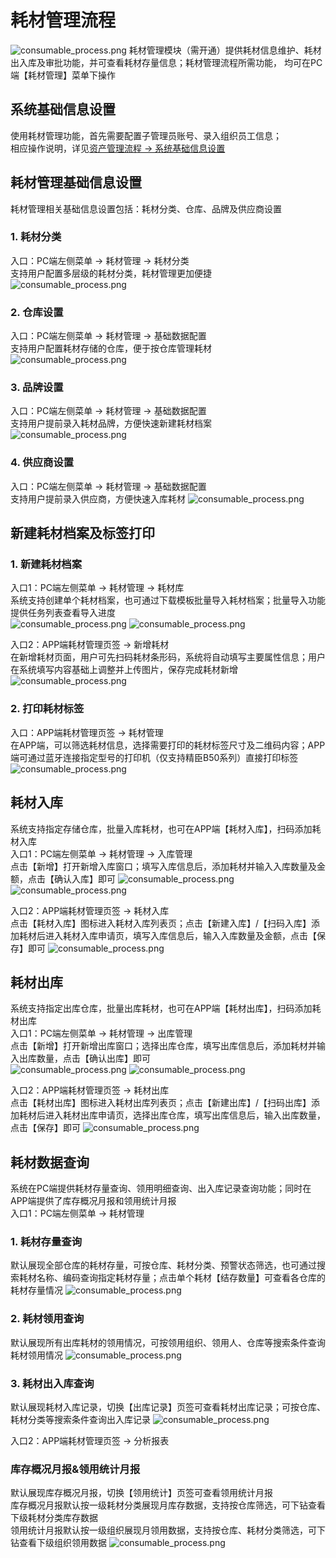 # 耗材管理流程
![consumable_process.png](./image/consumables/consumable_process.png)
耗材管理模块（需开通）提供耗材信息维护、耗材出入库及审批功能，并可查看耗材存量信息；耗材管理流程所需功能，
均可在PC端【耗材管理】菜单下操作

## 系统基础信息设置
使用耗材管理功能，首先需要配置子管理员账号、录入组织员工信息；  
相应操作说明，详见[资产管理流程 → 系统基础信息设置](/pc/guide.html#系统基础信息设置)

## 耗材管理基础信息设置
耗材管理相关基础信息设置包括：耗材分类、仓库、品牌及供应商设置

### 1. 耗材分类
入口：PC端左侧菜单 → 耗材管理 → 耗材分类  
支持用户配置多层级的耗材分类，耗材管理更加便捷
![consumable_process.png](./image/consumables/consumable_type.png)

### 2. 仓库设置
入口：PC端左侧菜单 → 耗材管理 → 基础数据配置  
支持用户配置耗材存储的仓库，便于按仓库管理耗材
![consumable_process.png](./image/consumables/depot_set.png)

### 3. 品牌设置
入口：PC端左侧菜单 → 耗材管理 → 基础数据配置  
支持用户提前录入耗材品牌，方便快速新建耗材档案
![consumable_process.png](./image/consumables/brand_set.png)

### 4. 供应商设置
入口：PC端左侧菜单 → 耗材管理 → 基础数据配置  
支持用户提前录入供应商，方便快速入库耗材
![consumable_process.png](./image/consumables/supplier.png)

## 新建耗材档案及标签打印

### 1. 新建耗材档案

入口1：PC端左侧菜单 → 耗材管理 → 耗材库  
系统支持创建单个耗材档案，也可通过下载模板批量导入耗材档案；批量导入功能提供任务列表查看导入进度       
![consumable_process.png](./image/consumables/consumable.png)
![consumable_process.png](./image/consumables/batch_put_in.png)

入口2：APP端耗材管理页签 → 新增耗材   
在新增耗材页面，用户可先扫码耗材条形码，系统将自动填写主要属性信息；用户在系统填写内容基础上调整并上传图片，保存完成耗材新增     
![consumable_process.png](./image/consumables/app_add_consumbles.png)

### 2. 打印耗材标签

入口：APP端耗材管理页签 → 耗材管理  
在APP端，可以筛选耗材信息，选择需要打印的耗材标签尺寸及二维码内容；APP端可通过蓝牙连接指定型号的打印机（仅支持精臣B50系列）直接打印标签                 
![consumable_process.png](./image/consumables/print_label.png)

## 耗材入库
系统支持指定存储仓库，批量入库耗材，也可在APP端【耗材入库】，扫码添加耗材入库  
入口1：PC端左侧菜单 → 耗材管理 → 入库管理  
点击【新增】打开新增入库窗口；填写入库信息后，添加耗材并输入入库数量及金额，点击【确认入库】即可
![consumable_process.png](./image/consumables/pc_put_in.png)
![consumable_process.png](./image/consumables/pc_add_put_in.png)

入口2：APP端耗材管理页签 → 耗材入库  
点击【耗材入库】图标进入耗材入库列表页；点击【新建入库】/【扫码入库】添加耗材后进入耗材入库申请页，填写入库信息后，输入入库数量及金额，点击【保存】即可
![consumable_process.png](./image/consumables/app_put_in.png)

## 耗材出库
系统支持指定出库仓库，批量出库耗材，也可在APP端【耗材出库】，扫码添加耗材出库  
入口1：PC端左侧菜单 → 耗材管理 → 出库管理  
点击【新增】打开新增出库窗口；选择出库仓库，填写出库信息后，添加耗材并输入出库数量，点击【确认出库】即可               
![consumable_process.png](./image/consumables/pc_put_out.png)
![consumable_process.png](./image/consumables/pc_add_put_out.png)

入口2：APP端耗材管理页签 → 耗材出库  
点击【耗材出库】图标进入耗材出库列表页；点击【新建出库】/【扫码出库】添加耗材后进入耗材出库申请页，选择出库仓库，填写出库信息后，输入出库数量，点击【保存】即可
![consumable_process.png](./image/consumables/app_put_out.png)

## 耗材数据查询
系统在PC端提供耗材存量查询、领用明细查询、出入库记录查询功能；同时在APP端提供了库存概况月报和领用统计月报  
入口1：PC端左侧菜单 → 耗材管理

### 1. 耗材存量查询 

默认展现全部仓库的耗材存量，可按仓库、耗材分类、预警状态筛选，也可通过搜索耗材名称、编码查询指定耗材存量；点击单个耗材【结存数量】可查看各仓库的耗材存量情况
![consumable_process.png](./image/consumables/consumable_stock_record.png)

### 2. 耗材领用查询

默认展现所有出库耗材的领用情况，可按领用组织、领用人、仓库等搜索条件查询耗材领用情况
![consumable_process.png](./image/consumables/consumable_recipients-record.png)

### 3. 耗材出入库查询

默认展现耗材入库记录，切换【出库记录】页签可查看耗材出库记录；可按仓库、耗材分类等搜索条件查询出入库记录
![consumable_process.png](./image/consumables/consumable_access_record.png)

入口2：APP端耗材管理页签 → 分析报表
### 库存概况月报&领用统计月报

默认展现库存概况月报，切换【领用统计】页签可查看领用统计月报  
库存概况月报默认按一级耗材分类展现月库存数据，支持按仓库筛选，可下钻查看下级耗材分类库存数据  
领用统计月报默认按一级组织展现月领用数据，支持按仓库、耗材分类筛选，可下钻查看下级组织领用数据
![consumable_process.png](./image/consumables/stock_record&receive_record.png)
                              

                            
                            
